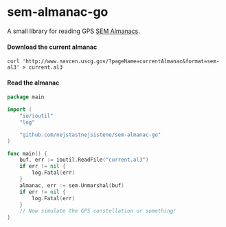 sem-almanac-go
==============

A small library for reading GPS [SEM Almanacs](http://www.navcen.uscg.gov/?pageName=gpsSem).

#### Download the current almanac

```shell
curl 'http://www.navcen.uscg.gov/?pageName=currentAlmanac&format=sem-al3' > current.al3
```

#### Read the almanac

```go
package main

import (
	"io/ioutil"
	"log"

	"github.com/nejstastnejsistene/sem-almanac-go"
)

func main() {
	buf, err := ioutil.ReadFile("current.al3")
	if err != nil {
		log.Fatal(err)
	}
	almanac, err := sem.Unmarshal(buf)
	if err != nil {
		log.Fatal(err)
	}
    // Now simulate the GPS constellation or something!
}
```
